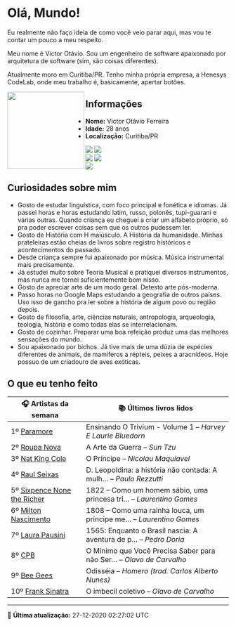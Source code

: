 # Olá, Mundo!

Eu realmente não faço ideia de como você veio parar aqui, mas vou te contar um pouco a meu respeito.

Meu nome é Victor Otávio. Sou um engenheiro de software apaixonado por arquitetura de software (sim, são coisas diferentes).

Atualmente moro em Curitiba/PR. Tenho minha própria empresa, a Henesys CodeLab, onde meu trabalho é, basicamente, apertar botões.

<img align="left" src="https://github.com/vctrtvfrrr/vctrtvfrrr/raw/master/octocat.png" alt="" width="175" />

## Informações

- **Nome:** Victor Otávio Ferreira
- **Idade:** 28 anos
- **Localização:** Curitiba/PR

[![](https://img.shields.io/badge/LinkedIn-victorotavio-blue)](https://www.linkedin.com/in/victorotavio/) [![](https://img.shields.io/badge/Twitter-@vctrtvfrrr-blue)](https://twitter.com/vctrtvfrrr)  
[![](https://img.shields.io/badge/GitHub-vctrtvfrrr-24292e)](https://github.com/vctrtvfrrr) [![](https://img.shields.io/badge/GitLab-vctrtvfrrr-ec5d16)](https://gitlab.com/vctrtvfrrr)  
[![](https://img.shields.io/badge/Email-victor@otavioferreira.com.br-red)](mailto:victor@otavioferreira.com.br)  

## Curiosidades sobre mim

-   Gosto de estudar linguística, com foco principal e fonética e idiomas. Já passei horas e horas estudando latim, russo, polonês, tupi-guarani e várias outras. Quando criança eu cheguei a criar um alfabeto próprio, só pra poder escrever coisas sem que os outros pudessem ler.
-   Gosto de História com H maiúsculo. A História da humanidade. Minhas prateleiras estão cheias de livros sobre registro históricos e acontecimentos do passado.
-   Desde criança sempre fui apaixonado por música. Música instrumental mais precisamente.
-   Já estudei muito sobre Teoria Musical e pratiquei diversos instrumentos, mas nunca me tornei suficientemente bom nisso.
-   Gosto de apreciar arte de um modo geral. Detesto arte pós-moderna.
-   Passo horas no Google Maps estudando a geografia de outros países. Uso isso de gancho pra ler sobre a história de algum povo ou região depois.
-   Gosto de filosofia, arte, ciências naturais, antropologia, arqueologia, teologia, história e como todas elas se interrelacionam.
-   Gosto de cozinhar. Preparar uma boa refeição produz uma das melhores sensações do mundo.
-   Sou apaixonado por bichos. Já tive mais de uma dúzia de espécies diferentes de animais, de mamiferos a répteis, peixes a aracnídeos. Hoje possuo de um criadouro de aves exóticas.


## O que eu tenho feito

|                               🎧 Artistas da semana                               |                      📚 Últimos livros lidos                      |
|-----------------------------------------------------------------------------------|-------------------------------------------------------------------|
| 1º [Paramore](https://www.last.fm/music/Paramore)                                 | Ensinando O Trivium - Volume 1	–	_Harvey E Laurie Bluedorn_         |
| 2º [Roupa Nova](https://www.last.fm/music/Roupa+Nova)                             | A Arte da Guerra	–	_Sun Tzu_                                        |
| 3º [Nat King Cole](https://www.last.fm/music/Nat+King+Cole)                       | O Príncipe	–	_Nicolau Maquiavel_                                    |
| 4º [Raul Seixas](https://www.last.fm/music/Raul+Seixas)                           | D. Leopoldina: a história não contada: A mulh…	–	_Paulo Rezzutti_   |
| 5º [Sixpence None the Richer](https://www.last.fm/music/Sixpence+None+the+Richer) | 1822 – Como um homem sábio, uma princesa tri…	–	_Laurentino Gomes_  |
| 6º [Milton Nascimento](https://www.last.fm/music/Milton+Nascimento)               | 1808 – Como uma rainha louca, um príncipe me…	–	_Laurentino Gomes_  |
| 7º [Laura Pausini](https://www.last.fm/music/Laura+Pausini)                       | 1565: Enquanto o Brasil nascia: A aventura de p…	–	_Pedro Doria_    |
| 8º [CPB](https://www.last.fm/music/CPB)                                           | O Mínimo que Você Precisa Saber para não Ser…	–	_Olavo de Carvalho_ |
| 9º [Bee Gees](https://www.last.fm/music/Bee+Gees)                                 | Odisséia	–	_Homero (trad. Carlos Alberto Nunes)_                    |
| 10º [Frank Sinatra](https://www.last.fm/music/Frank+Sinatra)                      | O imbecil coletivo	–	_Olavo de Carvalho_                            |


---

🚀 **Última atualização:** 27-12-2020 02:27:02 UTC